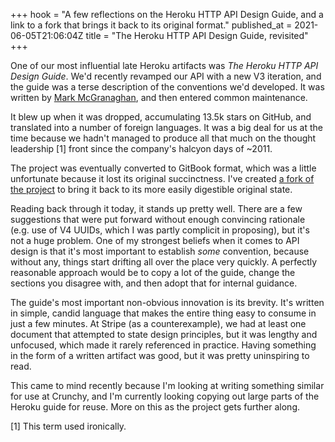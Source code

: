 +++
hook = "A few reflections on the Heroku HTTP API Design Guide, and a link to a fork that brings it back to its original format."
published_at = 2021-06-05T21:06:04Z
title = "The Heroku HTTP API Design Guide, revisited"
+++

One of our most influential late Heroku artifacts was _The Heroku HTTP API Design Guide_. We'd recently revamped our API with a new V3 iteration, and the guide was a terse description of the conventions we'd developed. It was written by [Mark McGranaghan](https://twitter.com/mmcgrana), and then entered common maintenance.

It blew up when it was dropped, accumulating 13.5k stars on GitHub, and translated into a number of foreign languages. It was a big deal for us at the time because we hadn't managed to produce all that much on the thought leadership [1] front since the company's halcyon days of ~2011.

The project was eventually converted to GitBook format, which was a little unfortunate because it lost its original succinctness. I've created [a fork of the project](https://github.com/brandur/heroku-http-api-design) to bring it back to its more easily digestible original state.

Reading back through it today, it stands up pretty well. There are a few suggestions that were put forward without enough convincing rationale (e.g. use of V4 UUIDs, which I was partly complicit in proposing), but it's not a huge problem. One of my strongest beliefs when it comes to API design is that it's most important to establish _some_ convention, because without any, things start drifting all over the place very quickly. A perfectly reasonable approach would be to copy a lot of the guide, change the sections you disagree with, and then adopt that for internal guidance.

The guide's most important non-obvious innovation is its brevity. It's written in simple, candid language that makes the entire thing easy to consume in just a few minutes. At Stripe (as a counterexample), we had at least one document that attempted to state design principles, but it was lengthy and unfocused, which made it rarely referenced in practice. Having something in the form of a written artifact was good, but it was pretty uninspiring to read.

This came to mind recently because I'm looking at writing something similar for use at Crunchy, and I'm currently looking copying out large parts of the Heroku guide for reuse. More on this as the project gets further along.

[1] This term used ironically.
